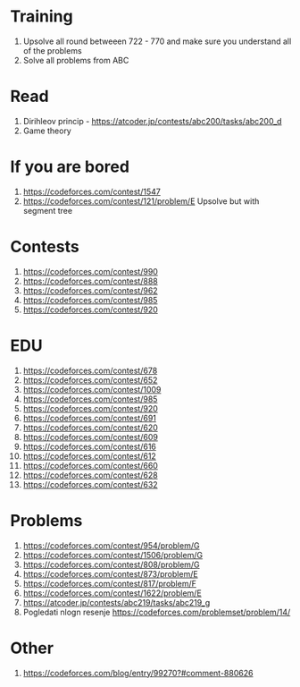 # Training
  1. Upsolve all round betweeen 722 - 770 and make sure you understand all of the problems
  2. Solve all problems from ABC 
# Read
  1. Dirihleov princip - https://atcoder.jp/contests/abc200/tasks/abc200_d
  2. Game theory
# If you are bored
  1. https://codeforces.com/contest/1547
  2. https://codeforces.com/contest/121/problem/E Upsolve but with segment tree

# Contests
  1. https://codeforces.com/contest/990
  2. https://codeforces.com/contest/888
  3. https://codeforces.com/contest/962
  4. https://codeforces.com/contest/985
  5. https://codeforces.com/contest/920
# EDU
  1. https://codeforces.com/contest/678
  2. https://codeforces.com/contest/652
  3. https://codeforces.com/contest/1009
  4. https://codeforces.com/contest/985
  5. https://codeforces.com/contest/920
  6. https://codeforces.com/contest/691
  7. https://codeforces.com/contest/620
  8. https://codeforces.com/contest/609
  9. https://codeforces.com/contest/616
  10. https://codeforces.com/contest/612
  11. https://codeforces.com/contest/660
  12. https://codeforces.com/contest/628
  13. https://codeforces.com/contest/632
  

# Problems
  1. https://codeforces.com/contest/954/problem/G
  2. https://codeforces.com/contest/1506/problem/G
  3. https://codeforces.com/contest/808/problem/G
  4. https://codeforces.com/contest/873/problem/E
  5. https://codeforces.com/contest/817/problem/F
  6. https://codeforces.com/contest/1622/problem/E
  7. https://atcoder.jp/contests/abc219/tasks/abc219_g
  8. Pogledati nlogn resenje https://codeforces.com/problemset/problem/14/
# Other
  1. https://codeforces.com/blog/entry/99270?#comment-880626
